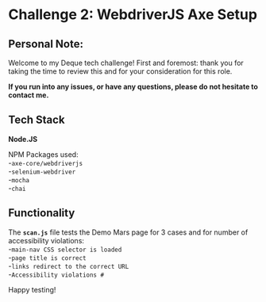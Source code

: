 # Challenge 2: WebdriverJS Axe Setup

## Personal Note:

Welcome to my Deque tech challenge! First and foremost: thank you for taking the time to review this and for your consideration for this role.

**If you run into any issues, or have any questions, please do not hesitate to contact me.**

## Tech Stack

**Node.JS**

NPM Packages used:\
-`axe-core/webdriverjs`\
-`selenium-webdriver`\
-`mocha`\
-`chai`


## Functionality 

The **`scan.js`** file tests the Demo Mars page for 3 cases and for number of accessibility violations:\
-`main-nav CSS selector is loaded`\
-`page title is correct`\
-`links redirect to the correct URL`\
-`Accessibility violations #`

Happy testing!
